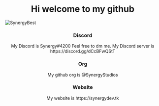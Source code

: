  <div align="center">
 <h1> Hi welcome to my github </h1>
<p align="left"> <img src="https://komarev.com/ghpvc/?username=SynergyBest&color=01b78b" alt="SynergyBest" /> </p>
<h3> Discord </h3>
My Discord is Synergy#4200 Feel free to dm me.
My Discord server is https://discord.gg/dCcBFwQStT
<h3> Org</h3>
My github org is @SynergyStudios
<h3> Website </h3>
My website is https://synergydev.tk
</div>
